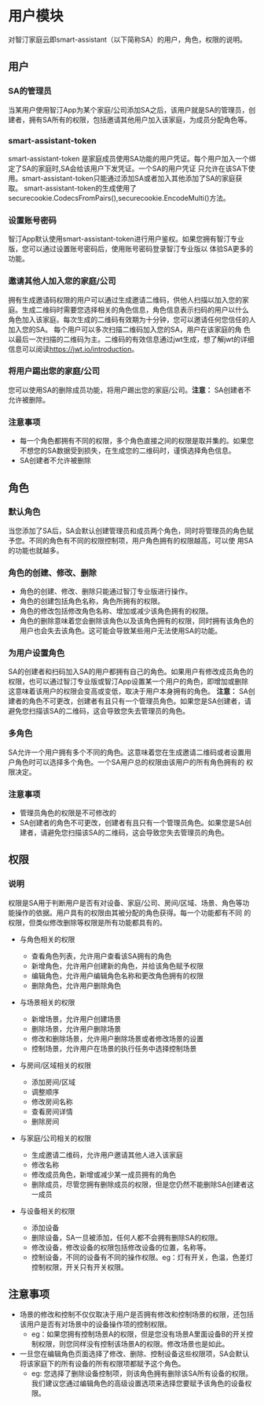 # 用户模块
对智汀家庭云即smart-assistant（以下简称SA）的用户，角色，权限的说明。

## 用户
### SA的管理员
当某用户使用智汀App为某个家庭/公司添加SA之后，该用户就是SA的管理员，创建者，拥有SA所有的权限，包括邀请其他用户加入该家庭，为成员分配角色等。

### smart-assistant-token
smart-assistant-token 是家庭成员使用SA功能的用户凭证。每个用户加入一个绑定了SA的家庭时,SA会给该用户下发凭证。一个SA的用户凭证
只允许在该SA下使用。smart-assistant-token只能通过添加SA或者加入其他添加了SA的家庭获取。
smart-assistant-token的生成使用了securecookie.CodecsFromPairs(),securecookie.EncodeMulti()方法。

### 设置账号密码
智汀App默认使用smart-assistant-token进行用户鉴权。如果您拥有智汀专业版，您可以通过设置账号密码后，使用账号密码登录智汀专业版以
体验SA更多的功能。

### 邀请其他人加入您的家庭/公司
拥有生成邀请码权限的用户可以通过生成邀请二维码，供他人扫描以加入您的家庭。生成二维码时需要您选择相关的角色信息，角色信息表示扫码的用户以什么
角色加入该家庭。每次生成的二维码有效期为十分钟，您可以邀请任何您信任的人加入您的SA。 每个用户可以多次扫描二维码加入您的SA，用户在该家庭的角
色以最后一次扫描的二维码为主。二维码的有效信息通过jwt生成，想了解jwt的详细信息可以阅读<https://jwt.io/introduction>。


### 将用户踢出您的家庭/公司
您可以使用SA的删除成员功能，将用户踢出您的家庭/公司。**注意：** SA创建者不允许被删除。
### 注意事项
* 每一个角色都拥有不同的权限，多个角色直接之间的权限是取并集的。如果您不想您的SA数据受到损失，在生成您的二维码时，谨慎选择角色信息。
*  SA创建者不允许被删除


## 角色
### 默认角色
当您添加了SA后，SA会默认创建管理员和成员两个角色，同时将管理员的角色赋予您。不同的角色有不同的权限控制项，用户角色拥有的权限越高，可以使
用SA的功能也就越多。

### 角色的创建、修改、删除
* 角色的创建、修改、删除只能通过智汀专业版进行操作。
* 角色的创建包括角色名称，角色所拥有的权限。
* 角色的修改包括修改角色名称、增加或减少该角色拥有的权限。
* 角色的删除意味着您会删除该角色以及该角色拥有的权限，同时拥有该角色的用户也会失去该角色。这可能会导致某些用户无法使用SA的功能。

### 为用户设置角色
SA的创建者和扫码加入SA的用户都拥有自己的角色。如果用户有修改成员角色的权限，也可以通过智汀专业版或智汀App设置某一个用户的角色，即增加或删除
这意味着该用户的权限会变高或变低，取决于用户本身拥有的角色。
**注意：** SA创建者的角色不可更改，创建者有且只有一个管理员角色。如果您是SA创建者，请避免您扫描该SA的二维码，这会导致您失去管理员的角色。

### 多角色
SA允许一个用户拥有多个不同的角色。这意味着您在生成邀请二维码或者设置用户角色时可以选择多个角色。一个SA用户总的权限由该用户的所有角色拥有的
权限决定。
### 注意事项
* 管理员角色的权限是不可修改的
* SA创建者的角色不可更改，创建者有且只有一个管理员角色。如果您是SA创建者，请避免您扫描该SA的二维码，这会导致您失去管理员的角色。
## 权限
### 说明
权限是SA用于判断用户是否有对设备、家庭/公司、房间/区域、场景、角色等功能操作的依据。用户具有的权限由其被分配的角色获得。每一个功能都有不同
的权限，但类似修改删除等权限是所有功能都具有的。

* 与角色相关的权限
    * 查看角色列表，允许用户查看该SA拥有的角色
    * 新增角色，允许用户创建新的角色，并给该角色赋予权限
    * 编辑角色，允许用户编辑角色名称和更改角色拥有的权限
    * 删除角色，允许用户删除角色

* 与场景相关的权限
    * 新增场景，允许用户创建场景
    * 删除场景，允许用户删除场景
    * 修改和删除场景，允许用户删除场景或者修改场景的设置
    * 控制场景，允许用户在场景的执行任务中选择控制场景
* 与房间/区域相关的权限
    * 添加房间/区域
    * 调整顺序
    * 修改房间名称
    * 查看房间详情
    * 删除房间

* 与家庭/公司相关的权限
    * 生成邀请二维码，允许用户邀请其他人进入该家庭
    * 修改名称
    * 修改成员角色，新增或减少某一成员拥有的角色
    * 删除成员，尽管您拥有删除成员的权限，但是您仍然不能删除SA创建者这一成员
* 与设备相关的权限
    * 添加设备
    * 删除设备，SA一旦被添加，任何人都不会拥有删除SA的权限。
    * 修改设备，修改设备的权限包括修改设备的位置，名称等。
    * 控制设备，不同的设备有不同的操作权限。eg：灯有开关，色温，色差灯控制权限，开关只有开关权限。
## 注意事项
* 场景的修改和控制不仅仅取决于用户是否拥有修改和控制场景的权限，还包括该用户是否有对场景中的设备操作项的控制权限。
    * eg：如果您拥有控制场景A的权限，但是您没有场景A里面设备B的开关控制权限，则您同样没有控制该场景A的权限。修改场景也是如此。
* 一旦您在编辑角色页面选择了修改、删除、控制设备这些权限项，SA会默认将该家庭下的所有设备的所有权限项都赋予这个角色。
    *  eg: 您选择了删除设备控制项，则该角色拥有删除该SA所有设备的权限。我们建议您通过编辑角色的高级设置选项来选择您要赋予该角色的设备权限。